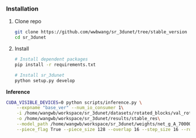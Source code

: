 ### Installation

1. Clone repo

    ```bash
    git clone https://github.com/wwbwang/sr_3dunet/tree/stable_version
    cd sr_3dunet
    ```
2. Install

    ```bash
    # Install dependent packages
    pip install -r requirements.txt

    # Install sr_3dunet
    python setup.py develop
    ```
    
**Inference**

```bash
CUDA_VISIBLE_DEVICES=0 python scripts/inference.py \
    --expname "base_ver" --num_io_consumer 1\
    -i /home/wangwb/workspace/sr_3dunet/datasets/rotated_blocks/val_rotated_small\
    -o /home/wangwb/workspace/sr_3dunet/results/stable_res\
    --model_path /home/wangwb/workspace/sr_3dunet/weights/net_g_A_70000.pth\
    --piece_flag True --piece_size 128 --overlap 16 --step_size 16 --rotated_flag True
```